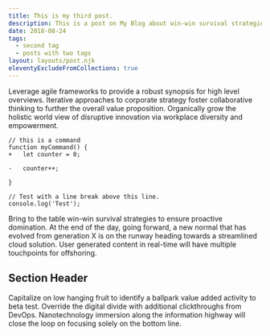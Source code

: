 ```yaml
---
title: This is my third post.
description: This is a post on My Blog about win-win survival strategies.
date: 2018-08-24
tags:
  - second tag
  - posts with two tags
layout: layouts/post.njk
eleventyExcludeFromCollections: true
---
```

Leverage agile frameworks to provide a robust synopsis for high level overviews. Iterative approaches to corporate strategy foster collaborative thinking to further the overall value proposition. Organically grow the holistic world view of disruptive innovation via workplace diversity and empowerment.

```diff-js
// this is a command
function myCommand() {
+	let counter = 0;

-	counter++;

}

// Test with a line break above this line.
console.log('Test');
```

Bring to the table win-win survival strategies to ensure proactive domination. At the end of the day, going forward, a new normal that has evolved from generation X is on the runway heading towards a streamlined cloud solution. User generated content in real-time will have multiple touchpoints for offshoring.

## Section Header

Capitalize on low hanging fruit to identify a ballpark value added activity to beta test. Override the digital divide with additional clickthroughs from DevOps. Nanotechnology immersion along the information highway will close the loop on focusing solely on the bottom line.

